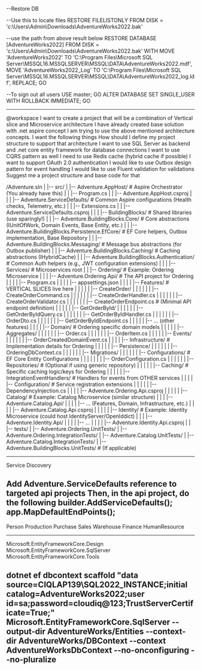 --Restore DB

--Use this to locate files
RESTORE FILELISTONLY 
FROM DISK = 'c:\Users\Admin\Downloads\AdventureWorks2022.bak' 

--use the path from above result below
RESTORE DATABASE [AdventureWorks2022]
FROM DISK = 'c:\Users\Admin\Downloads\AdventureWorks2022.bak'
WITH 
    MOVE 'AdventureWorks2022' TO 'C:\Program Files\Microsoft SQL Server\MSSQL16.MSSQLSERVER\MSSQL\DATA\AdventureWorks2022.mdf',
    MOVE 'AdventureWorks2022_Log' TO 'C:\Program Files\Microsoft SQL Server\MSSQL16.MSSQLSERVER\MSSQL\DATA\AdventureWorks2022_log.ldf',
    REPLACE;
GO

--To sign out all users
USE master;
GO
ALTER DATABASE <DatabaseName> SET SINGLE_USER WITH ROLLBACK IMMEDIATE;
GO

----------------------------------------------------------------------------------------------------

@workspace 
I want to create a project that will be a combination of Vertical slice and Microservice architecture I have already created base solution with .net aspire concept I am trying to use the above mentioned architecture concepts. I want the following things How should I define my project structure to support that architecture I want to use SQL Server as backend and .net core entity framework for database connections I want to use CQRS pattern as well I need to use Redis cache (hybrid cache if possible) I want to support OAuth 2.0 authentication I would like to use Outbox design pattern for event handling I would like to use Fluent validation for validations Suggest me a project structure and base code for that

/Adventure.sln
|
|-- src/
|   |-- Adventure.AppHost/            # Aspire Orchestrator (You already have this)
|   |   |-- Program.cs
|   |   |-- Adventure.AppHost.csproj
|   |
|   |-- Adventure.ServiceDefaults/    # Common Aspire configurations (Health checks, Telemetry, etc.)
|   |   |-- Extensions.cs
|   |   |-- Adventure.ServiceDefaults.csproj
|   |
|   |-- BuildingBlocks/               # Shared libraries (use sparingly!)
|   |   |-- Adventure.BuildingBlocks.Core/          # Core abstractions (IUnitOfWork, Domain Events, Base Entity, etc.)
|   |   |-- Adventure.BuildingBlocks.Persistence.EfCore/ # EF Core helpers, Outbox implementation, Base Repository
|   |   |-- Adventure.BuildingBlocks.Messaging/       # Message bus abstractions (for Outbox publisher)
|   |   |-- Adventure.BuildingBlocks.Caching/         # Caching abstractions (IHybridCache)
|   |   |-- Adventure.BuildingBlocks.Authentication/  # Common Auth helpers (e.g., JWT configuration extensions)
|   |
|   |-- Services/                     # Microservices root
|   |   |-- Ordering/                 # Example: Ordering Microservice
|   |   |   |-- Adventure.Ordering.Api/ # The API project for Ordering
|   |   |   |   |-- Program.cs
|   |   |   |   |-- appsettings.json
|   |   |   |   |-- Features/         # VERTICAL SLICES live here
|   |   |   |   |   |-- CreateOrder/
|   |   |   |   |   |   |-- CreateOrderCommand.cs
|   |   |   |   |   |   |-- CreateOrderHandler.cs
|   |   |   |   |   |   |-- CreateOrderValidator.cs
|   |   |   |   |   |   |-- CreateOrderEndpoint.cs  # (Minimal API endpoint definition)
|   |   |   |   |   |-- GetOrderById/
|   |   |   |   |   |   |-- GetOrderByIdQuery.cs
|   |   |   |   |   |   |-- GetOrderByIdHandler.cs
|   |   |   |   |   |   |-- OrderDto.cs
|   |   |   |   |   |   |-- GetOrderByIdEndpoint.cs
|   |   |   |   |   |-- ... (other features)
|   |   |   |   |-- Domain/           # Ordering specific domain models
|   |   |   |   |   |-- Aggregates/
|   |   |   |   |   |   |-- Order.cs
|   |   |   |   |   |   |-- OrderItem.cs
|   |   |   |   |   |-- Events/
|   |   |   |   |   |   |-- OrderCreatedDomainEvent.cs
|   |   |   |   |-- Infrastructure/   # Implementation details for Ordering
|   |   |   |   |   |-- Persistence/
|   |   |   |   |   |   |-- OrderingDbContext.cs
|   |   |   |   |   |   |-- Migrations/
|   |   |   |   |   |   |-- Configurations/ # EF Core Entity Configurations
|   |   |   |   |   |   |   |-- OrderConfiguration.cs
|   |   |   |   |   |   |-- Repositories/   # (Optional if using generic repository)
|   |   |   |   |   |-- Caching/        # Specific caching logic/keys for Ordering
|   |   |   |   |   |-- IntegrationEventHandlers/ # Handlers for events from OTHER services
|   |   |   |   |-- Configuration/    # Service registration extensions
|   |   |   |   |   |-- DependencyInjection.cs
|   |   |   |   |-- Adventure.Ordering.Api.csproj
|   |   |
|   |   |-- Catalog/                  # Example: Catalog Microservice (similar structure)
|   |   |   |-- Adventure.Catalog.Api/
|   |   |   |   |-- ... (Features, Domain, Infrastructure, etc.)
|   |   |   |   |-- Adventure.Catalog.Api.csproj
|   |   |
|   |   |-- Identity/                 # Example: Identity Microservice (could host IdentityServer/OpenIddict)
|   |   |   |-- Adventure.Identity.Api/
|   |   |   |   |-- ...
|   |   |   |   |-- Adventure.Identity.Api.csproj
|   |
|-- tests/
|   |-- Adventure.Ordering.UnitTests/
|   |-- Adventure.Ordering.IntegrationTests/
|   |-- Adventure.Catalog.UnitTests/
|   |-- Adventure.Catalog.IntegrationTests/
|   |-- Adventure.BuildingBlocks.UnitTests/ # (If applicable)

----------------------------------------------------------------------------------------------------
Service Discovery

Add Adventure.ServiceDefaults reference to targeted api projects
Then, in the api project, do the following
builder.AddServiceDefaults();
app.MapDefaultEndPoints();
----------------------------------------------------------------------------------------------------
Person
Production
Purchase
Sales
Warehouse
Finance
HumanResource

----------------------------------------------------------------------------------------------------
Microsoft.EntityFrameworkCore.Design
Microsoft.EntityFrameworkCore.SqlServer
Microsoft.EntityFrameworkCore.Tools

dotnet ef dbcontext scaffold "data source=CIQLAP139\SQL2022_INSTANCE;initial catalog=AdventureWorks2022;user id=sa;password=cloudiq@123;TrustServerCertificate=True;" Microsoft.EntityFrameworkCore.SqlServer --output-dir AdventureWorks/Entities --context-dir AdventureWorks/DBContext --context AdventureWorksDbContext --no-onconfiguring --no-pluralize
----------------------------------------------------------------------------------------------------